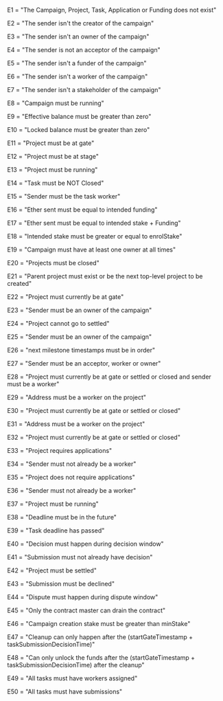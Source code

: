 E1 =
"The Campaign, Project, Task, Application or Funding does not exist"

E2 =
"The sender isn't the creator of the campaign"

E3 =
"The sender isn't an owner of the campaign"

E4 =
"The sender is not an acceptor of the campaign"

E5 =
"The sender isn't a funder of the campaign"

E6 =
"The sender isn't a worker of the campaign"

E7 =
"The sender isn't a stakeholder of the campaign"

E8 =
"Campaign must be running"

E9 =
"Effective balance must be greater than zero"

E10 =
"Locked balance must be greater than zero"

E11 =
"Project must be at gate"

E12 =
"Project must be at stage"

E13 =
"Project must be running"

E14 =
"Task must be NOT Closed"

E15 =
"Sender must be the task worker"

E16 =
"Ether sent must be equal to intended funding"

E17 =
"Ether sent must be equal to intended stake + Funding"

E18 =
"Intended stake must be greater or equal to enrolStake"

E19 =
"Campaign must have at least one owner at all times"

E20 =
"Projects must be closed"

E21 =
"Parent project must exist or be the next top-level project to be created"

E22 =
"Project must currently be at gate"

E23 =
"Sender must be an owner of the campaign"

E24 =
"Project cannot go to settled"

E25 =
"Sender must be an owner of the campaign"

E26 =
"next milestone timestamps must be in order"

E27 =
"Sender must be an acceptor, worker or owner"

E28 =
"Project must currently be at gate or settled or closed and sender must be a worker"

E29 =
"Address must be a worker on the project"

E30 =
"Project must currently be at gate or settled or closed"

E31 =
"Address must be a worker on the project"

E32 =
"Project must currently be at gate or settled or closed"

E33 =
"Project requires applications"

E34 =
"Sender must not already be a worker"

E35 =
"Project does not require applications"

E36 =
"Sender must not already be a worker"

E37 =
"Project must be running"

E38 =
"Deadline must be in the future"

E39 =
"Task deadline has passed"

E40 =
"Decision must happen during decision window"

E41 =
"Submission must not already have decision"

E42 =
"Project must be settled"

E43 =
"Submission must be declined"

E44 =
"Dispute must happen during dispute window"

E45 =
"Only the contract master can drain the contract"

E46 =
"Campaign creation stake must be greater than minStake"

E47 =
"Cleanup can only happen after the (startGateTimestamp + taskSubmissionDecisionTime)"

E48 =
"Can only unlock the funds after the (startGateTimestamp + taskSubmissionDecisionTime) after the cleanup"

E49 =
"All tasks must have workers assigned"

E50 =
"All tasks must have submissions"
